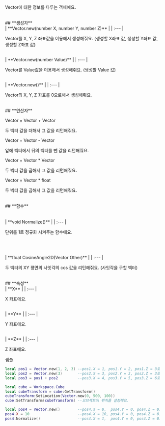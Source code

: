 
Vector에 대한 정보를 다루는 객체에요. 
<br>
## **생성자**

<br>
| **Vector.new(number X, number Y, number Z)** |
| :--- |

Vector를 X, Y, Z 좌표값을 이용해서 생성해줘요. (생성할 X좌표 값, 생성할 Y좌표 값, 생성할 Z좌표 값) 
<br>
| **Vector.new(number Value)** |
| :--- |

Vector를 Value값을 이용해서 생성해줘요. (생성할 Value 값) 
<br>
| **Vector.new()** |
| :--- |

Vector의 X, Y, Z 좌표를 0으로해서 생성해줘요. 
<br>
## **연산자**


Vector = Vector + Vector 

두 벡터 값을 더해서 그 값을 리턴해줘요. 

Vector = Vector - Vector 

앞에 벡터에서 뒤의 벡터를 뺀 값을 리턴해줘요. 

Vector = Vector * Vector 

두 벡터 값을 곱해서 그 값을 리턴해줘요. 

Vector = Vector * float 

두 벡터 값을 곱해서 그 값을 리턴해줘요. 
<br>
## **함수**

<br>
<br>
<br>
| **void Normalize()** |
| :--- |

단위를 1로 정규화 시켜주는 함수에요. 
<br>
<br>
<br>
| **float CosineAngle2D(Vector Other)** |
| :--- |

두 벡터의 XY 평면의 사잇각의 cos 값을 리턴해줘요. (사잇각을 구할 벡터) 
<br>
## **속성**

<br>
| **X** |
| :--- |

X 좌표에요. 
<br>
| **Y** |
| :--- |

Y 좌표에요. 
<br>
| **Z** |
| :--- |

Z 좌표에요. 

샘플 

```lua
local pos1 = Vector.new(1, 2, 3) --pos1.X = 1, pos1.Y = 2, pos1.Z = 3로 할당돼요.
local pos2 = Vector.new(3)       --pos2.X = 3, pos2.Y = 3, pos2.Z = 3로 할당돼요.
local pos3 = pos1 + pos2         --pos3.X = 4, pos3.Y = 5, pos3.Z = 6로 할당돼요.

local cube = Workspace.Cube
local cubeTransform = cube:GetTransform()
cubeTransform:SetLocation(Vector.new(0, 500, 100))
cube:SetTransform(cubeTransform) --오브젝트의 위치를 설정해요.

local pos4 = Vector.new()        --pos4.X = 0,  pos4.Y = 0, pos4.Z = 0로 할당돼요.
pos4.X = 10                      --pos4.X = 10, pos4.Y = 0, pos4.Z = 0로 할당돼요.
pos4.Normalize()                 --pos4.X = 1,  pos4.Y = 0, pos4.Z = 0로 할당돼요.
```
